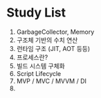 # Study List
1. GarbageCollector, Memory
2. 구조체 기반의 수치 연산
3. 런타임 구조 (JIT, AOT 등등)
4. 프로세스란?
5. 빌드 시스템 구체화
6. Script Lifecycle
7. MVP / MVC / MVVM / DI
8. 